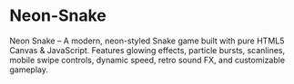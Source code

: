 # Neon-Snake
Neon Snake – A modern, neon-styled Snake game built with pure HTML5 Canvas &amp; JavaScript. Features glowing effects, particle bursts, scanlines, mobile swipe controls, dynamic speed, retro sound FX, and customizable gameplay.
